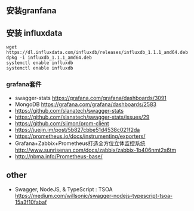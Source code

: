 ## 安装granfana


## 安装 influxdata
```
wget https://dl.influxdata.com/influxdb/releases/influxdb_1.1.1_amd64.deb
dpkg -i influxdb_1.1.1_amd64.deb
systemctl enable influxdb
systemctl enable influxdb
```




### grafana套件
- swagger-stats  https://grafana.com/grafana/dashboards/3091
- MongoDB  https://grafana.com/grafana/dashboards/2583
- https://github.com/slanatech/swagger-stats
- https://github.com/slanatech/swagger-stats/issues/29
- https://github.com/siimon/prom-client
- https://juejin.im/post/5b827cbbe51d4538c021f2da
- https://prometheus.io/docs/instrumenting/exporters/  
- Grafana+Zabbix+Prometheus打造全方位立体监控系统 http://www.sunrisenan.com/docs/zabbix/zabbix-1b406nmt2s6tm 
- http://nbma.info/Prometheus-base/


## other
- Swagger, NodeJS, & TypeScript : TSOA  https://medium.com/willsonic/swagger-nodejs-typescript-tsoa-15a3f10fabaf